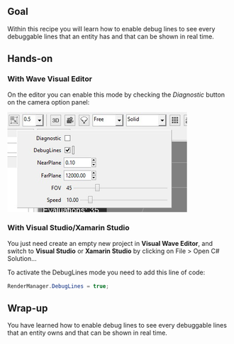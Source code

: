 ## Goal

Within this recipe you will learn how to enable debug lines to see every debuggable lines that an entity has and that can be shown in real time.

## Hands-on

### With Wave Visual Editor

On the editor you can enable this mode by checking the *Diagnostic* button on the camera option panel:

![](images/DebugLineMode/DebugLineMode.jpg)

### With Visual Studio/Xamarin Studio

You just need create an empty new project in **Visual Wave Editor**, and switch to **Visual Studio** or **Xamarin Studio** by clicking on File > Open C# Solution...

To activate the DebugLines mode you need to add this line of code:

```C#
RenderManager.DebugLines = true;
```

## Wrap-up

You have learned how to enable debug lines to see every debuggable lines that an entity owns and that can be shown in real time.
